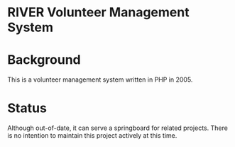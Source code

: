 RIVER Volunteer Management System
=================================

# Background

This is a volunteer management system written in PHP in 2005.

# Status

Although out-of-date, it can serve a springboard for related projects.  There is no intention to maintain this project actively at this time.